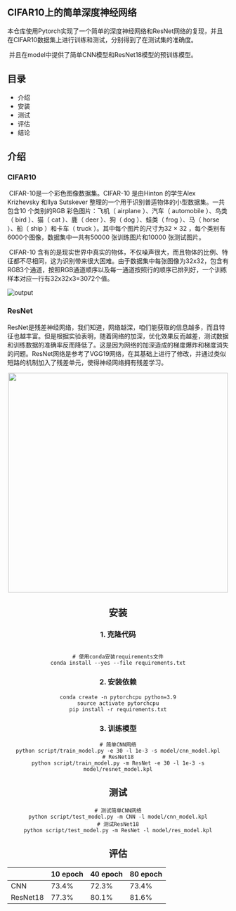 ## CIFAR10上的简单深度神经网络

​		本仓库使用Pytorch实现了一个简单的深度神经网络和ResNet网络的复现，并且在CIFAR10数据集上进行训练和测试，分别得到了在测试集的准确度。

​		并且在model中提供了简单CNN模型和ResNet18模型的预训练模型。



## 目录

- 介绍
- 安装
- 测试
- 评估
- 结论







## 介绍

### CIFAR10

​		CIFAR-10是一个彩色图像数据集。CIFAR-10 是由Hinton 的学生Alex Krizhevsky 和Ilya Sutskever 整理的一个用于识别普适物体的小型数据集。一共包含10 个类别的RGB 彩色图片：飞机（ airplane ）、汽车（ automobile ）、鸟类（ bird ）、猫（ cat ）、鹿（ deer ）、狗（ dog ）、蛙类（ frog ）、马（ horse ）、船（ ship ）和卡车（ truck ）。其中每个图片的尺寸为32 × 32 ，每个类别有6000个图像，数据集中一共有50000 张训练图片和10000 张测试图片。

​		CIFAR-10 含有的是现实世界中真实的物体，不仅噪声很大，而且物体的比例、特征都不尽相同，这为识别带来很大困难。由于数据集中每张图像为32x32，包含有RGB3个通道，按照RGB通道顺序以及每一通道按照行的顺序已排列好，一个训练样本对应一行有32x32x3=3072个值。

![output](D:\人工智能安全\picture\output.png)



### ResNet

​		ResNet是残差神经网络，我们知道，网络越深，咱们能获取的信息越多，而且特征也越丰富。但是根据实验表明，随着网络的加深，优化效果反而越差，测试数据和训练数据的准确率反而降低了。这是因为网络的加深造成的梯度爆炸和梯度消失的问题。ResNet网络是参考了VGG19网络，在其基础上进行了修改，并通过类似短路的机制加入了残差单元，使得神经网络拥有残差学习。



<div align=center>
    <img src="D:\人工智能安全\picture\image-20221010100438802.png" width=500 height=500>


## 安装

### 1. 克隆代码

```

# 使用conda安装requirements文件
conda install --yes --file requirements.txt
```



### 2. 安装依赖

```
conda create -n pytorchcpu python=3.9
source activate pytorchcpu
pip install -r requirements.txt
```



### 3. 训练模型

```
# 简单CNN网络
python script/train_model.py -e 30 -l 1e-3 -s model/cnn_model.kpl
# ResNet18
python script/train_model.py -m ResNet -e 30 -l 1e-3 -s model/resnet_model.kpl
```



## 测试

```
# 测试简单CNN网络
python script/test_model.py -m CNN -l model/cnn_model.kpl
# 测试ResNet18
python script/test_model.py -m ResNet -l model/res_model.kpl
```



## 评估

|          | 10 epoch | 40 epoch | 80 epoch |
| -------- | -------- | -------- | -------- |
| CNN      | 73.4%    | 72.3%    | 73.4%    |
| ResNet18 | 77.3%    | 80.1%    | 81.6%    |

